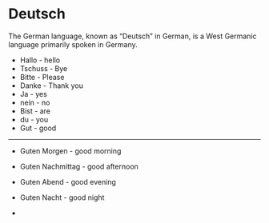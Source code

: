 # Deutsch
The German language, known as “Deutsch” in German, is a West Germanic language primarily spoken in Germany.
* Hallo - hello
* Tschuss - Bye
* Bitte - Please
* Danke - Thank you
* Ja - yes
* nein - no
* Bist - are
* du - you
* Gut - good

----
* Guten Morgen - good morning
* Guten Nachmittag - good afternoon
* Guten Abend - good evening
* Guten Nacht - good night

*  
